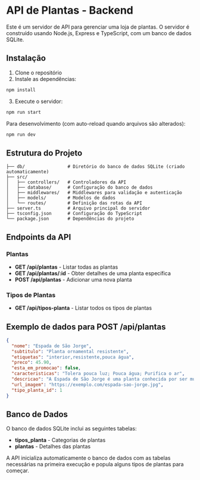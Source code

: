 # API de Plantas - Backend

Este é um servidor de API para gerenciar uma loja de plantas. O servidor é construído usando Node.js, Express e TypeScript, com um banco de dados SQLite.

## Instalação

1. Clone o repositório
2. Instale as dependências:
```bash
npm install
```
3. Execute o servidor:
```bash
npm run start
```

Para desenvolvimento (com auto-reload quando arquivos são alterados):
```bash
npm run dev
```

## Estrutura do Projeto

```
├── db/                # Diretório do banco de dados SQLite (criado automaticamente)
├── src/
│   ├── controllers/   # Controladores da API
│   ├── database/      # Configuração do banco de dados
│   ├── middlewares/   # Middlewares para validação e autenticação
│   ├── models/        # Modelos de dados
│   └── routes/        # Definição das rotas da API
├── server.ts          # Arquivo principal do servidor
├── tsconfig.json      # Configuração do TypeScript
└── package.json       # Dependências do projeto
```

## Endpoints da API

### Plantas

- **GET /api/plantas** - Listar todas as plantas
- **GET /api/plantas/:id** - Obter detalhes de uma planta específica
- **POST /api/plantas** - Adicionar uma nova planta

### Tipos de Plantas

- **GET /api/tipos-planta** - Listar todos os tipos de plantas

## Exemplo de dados para POST /api/plantas

```json
{
  "nome": "Espada de São Jorge",
  "subtitulo": "Planta ornamental resistente",
  "etiquetas": "interior,resistente,pouca água",
  "preco": 45.90,
  "esta_em_promocao": false,
  "caracteristicas": "Tolera pouca luz; Pouca água; Purifica o ar",
  "descricao": "A Espada de São Jorge é uma planta conhecida por ser muito resistente e de fácil manutenção.",
  "url_imagem": "https://exemplo.com/espada-sao-jorge.jpg",
  "tipo_planta_id": 1
}
```

## Banco de Dados

O banco de dados SQLite inclui as seguintes tabelas:

- **tipos_planta** - Categorias de plantas
- **plantas** - Detalhes das plantas

A API inicializa automaticamente o banco de dados com as tabelas necessárias na primeira execução e popula alguns tipos de plantas para começar.
